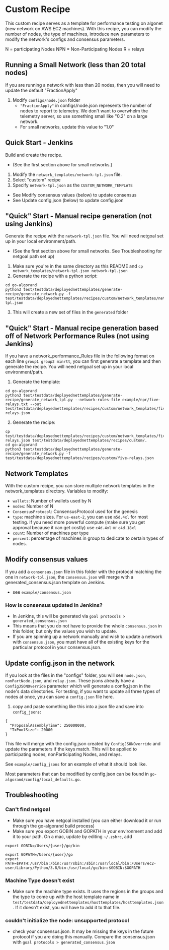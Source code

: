 # Custom Recipe
This custom recipe serves as a template for performance testing on algonet (new network on AWS EC2 machines).
With this recipe, you can modify the number of nodes, the type of machines, introduce new parameters to modify the
network's configs and consensus parameters.

N = participating Nodes
NPN = Non-Participating Nodes
R = relays

## Running a Small Network (less than 20 total nodes)
If you are running a network with less than 20 nodes, then you will need to update the default "FractionApply"
1. Modify `configs/node.json` folder
    - `"FractionApply"` in configs/node.json represents the number of nodes to report to telemetry. We don't want to
    overwhelm the telemetry server, so use something small like "0.2" on a large network.
    - For small networks, update this value to "1.0"

## Quick Start - Jenkins
Build and create the recipe.
- (See the first section above for small networks.)
1. Modify the `network_templates/network-tpl.json` file.
2. Select "custom" recipe
3. Specify `network-tpl.json` as the `CUSTOM_NETWORK_TEMPLATE`
- See Modify consensus values (below) to update consensus
- See Update config.json (below) to update config.json

## "Quick" Start - Manual recipe generation (not using Jenkins)
Generate the recipe with the `network-tpl.json` file. You will need netgoal set up in your local environment/path.
- (See the first section above for small networks. See Troubleshooting for netgoal path set up)
1. Make sure you're in the same directory as this README and `cp network_templates/network-tpl.json network-tpl.json`
2. Generate the recipe with a python script:
```
cd go-algorand
python3 test/testdata/deployednettemplates/generate-recipe/generate_network.py -f test/testdata/deployednettemplates/recipes/custom/network_templates/network-tpl.json
```
3. This will create a new set of files in the `generated` folder

## "Quick" Start - Manual recipe generation based off of Network Performance Rules (not using Jenkins)
If you have a network_performance_Rules file in the following format on each line `group1 group2 minrtt`, you can
first generate a template and then generate the recipe. You will need netgoal set up in your local environment/path.
1. Generate the template:
```
cd go-algorand
python3 test/testdata/deployednettemplates/generate-recipe/generate_network_tpl.py --network-rules-file example/npr/five-relays.txt --out test/testdata/deployednettemplates/recipes/custom/network_templates/five-relays.json
```
2. Generate the recipe:
```
cp test/testdata/deployednettemplates/recipes/custom/network_templates/five-relays.json test/testdata/deployednettemplates/recipes/custom/.
cd go-algorand
python3 test/testdata/deployednettemplates/generate-recipe/generate_network.py -f test/testdata/deployednettemplates/recipes/custom/five-relays.json
```

## Network Templates
With the custom recipe, you can store multiple network templates in the network_templates directory.
Variables to modify:
- `wallets`: Number of wallets used by N
- `nodes`: Number of N
- `ConsensusProtocol`: ConsensusProtocol used for the genesis
- `type`: machine sizes. For `us-east-2`, you can use `m5d.4xl` for most testing. If you need more powerful compute (make sure you get approval because it can get costly) use `c4d.4xl` or `c4d.18xl`
- `count`: Number of machines per type
- `percent`: percentage of machines in group to dedicate to certain types of nodes.

## Modify consensus values
If you add a `consensus.json` file in this folder with the protocol matching the one in `network-tpl.json`, the `consensus.json` will merge with a generated_consensus.json template on Jenkins.
- see `example/consensus.json`

### How is consensus updated in Jenkins?
- In Jenkins, this will be generated via `goal protocols > generated_consensus.json`
- This means that you do not have to provide the whole `consensus.json` in this folder, but only the values you wish to update.
- If you are spinning up a network manually and wish to update a network with `consensus.json`, you must have all of the existing keys for the particular protocol in your consensus.json.

## Update config.json in the network
If you look at the files in the "configs" folder, you will see `node.json`, `nonPartNode.json`, and `relay.json`. These jsons already have a `ConfigJSONOverride` parameter which will generate a config.json in the node's data directories. For testing, if you want to update all three types of nodes at once, you can save a `config.json` file here.
1. copy and paste something like this into a json file and save into `config_jsons`:
```
{
  "ProposalAssemblyTime": 250000000,
  "TxPoolSize": 20000
}
```
This file will merge with the config.json created by `ConfigJSONOverride` and update the parameters if the keys match. This will be applied to participating nodes, nonParticipating Nodes, and relays.

See `example/config_jsons` for an example of what it should look like.

Most parameters that can be modified by config.json can be found in `go-algorand/config/local_defaults.go`.

## Troubleshooting
### Can't find netgoal
- Make sure you have netgoal installed (you can either download it or run through the go-algorand build process)
- Make sure you export GOBIN and GOPATH in your environment and add it to your path.
On a mac, update by editing `~/.zshrc`, add
```
export GOBIN=/Users/{user}/go/bin

export GOPATH=/Users/{user}/go
export PATH=$PATH:/usr/bin:/bin:/usr/sbin:/sbin:/usr/local/bin:/Users/ec2-user/Library/Python/3.8/bin:/usr/local/go/bin:$GOBIN:$GOPATH

```
### Machine Type doesn't exist
- Make sure the machine type exists. It uses the regions in the groups and the type to come up with the host template name in `test/testdata/deployednettemplates/hosttemplates/hosttemplates.json`. If it doesn't exist, you will have to add it to that file.

### couldn't initialize the node: unsupported protocol
- check your consensus.json. It may be missing the keys in the future protocol if you are doing this manually. Compare the consensus.json with `goal protocols > generated_consensus.json`
